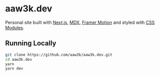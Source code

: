 # aaw3k.dev

Personal site built with [Next.js](https://nextjs.org/), [MDX](https://github.com/kentcdodds/mdx-bundler), [Framer Motion](https://www.framer.com/motion/) and styled with [CSS Modules](https://nextjs.org/docs/basic-features/built-in-css-support#adding-component-level-css).

## Running Locally

```bash
git clone https://github.com/aaw3k/aaw3k.dev.git
cd aaw3k.dev
yarn
yarn dev
```
